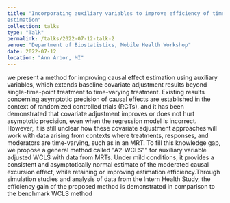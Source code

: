 ```yaml
---
title: "Incorporating auxiliary variables to improve efficiency of time-varying treatment effect
estimation"
collection: talks
type: "Talk"
permalink: /talks/2022-07-12-talk-2
venue: "Department of Biostatistics, Mobile Health Workshop"
date: 2022-07-12
location: "Ann Arbor, MI"
---
```



we present a method for improving causal effect estimation using auxiliary variables, which extends baseline covariate adjustment results beyond single-time-point treatment to time-varying treatment. Existing results concerning asymptotic precision of causal effects are established in the context of randomized controlled trials (RCTs), and it has been demonstrated that covariate adjustment improves or does not hurt asymptotic precision, even when the regression model is incorrect. However, it is still unclear how these covariate adjustment approaches will work with data arising from contexts where treatments, responses, and moderators are time-varying, such as in an MRT. To fill this knowledge gap, we propose a general method called "A2-WCLS"" for auxiliary variable adjusted WCLS with data from MRTs. Under mild conditions, it provides a consistent and asymptotically normal estimate of the moderated causal excursion effect, while retaining or improving estimation efficiency.Through simulation studies and analysis of data from the Intern Health Study, the efficiency gain of the proposed method is demonstrated in comparison to the benchmark WCLS method
